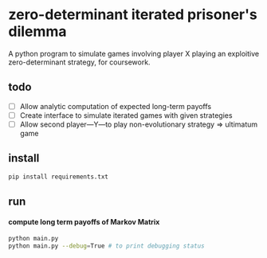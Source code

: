 # zero-determinant iterated prisoner's dilemma

A python program to simulate games involving player X playing an exploitive zero-determinant strategy, for coursework.

## todo

- [ ] Allow analytic computation of expected long-term payoffs
- [ ] Create interface to simulate iterated games with given strategies
- [ ] Allow second player—Y—to play non-evolutionary strategy => ultimatum game

## install

```bash
pip install requirements.txt
```

## run

#### compute long term payoffs of Markov Matrix

```bash
python main.py
python main.py --debug=True # to print debugging status
```
